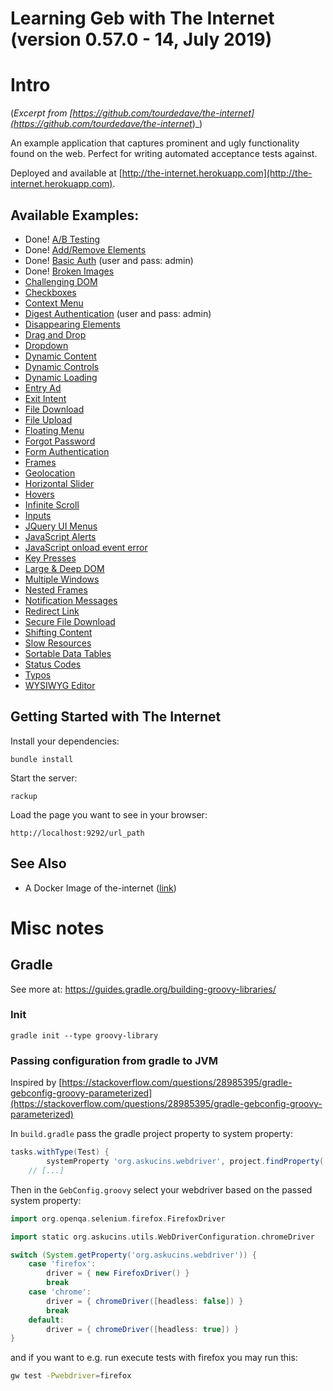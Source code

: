 Learning Geb with The Internet (version 0.57.0 - 14, July 2019)
=======

# Intro
(_Excerpt from [https://github.com/tourdedave/the-internet](https://github.com/tourdedave/the-internet_)_)

An example application that captures prominent and ugly functionality found on the web. Perfect for writing automated acceptance tests against.

Deployed and available at [http://the-internet.herokuapp.com](http://the-internet.herokuapp.com).

## Available Examples:

+ Done! [A/B Testing](http://the-internet.herokuapp.com/abtest)
+ Done! [Add/Remove Elements](http://the-internet.herokuapp.com/add_remove_elements/)
+ Done! [Basic Auth](http://the-internet.herokuapp.com/basic_auth) (user and pass: admin)
+ Done! [Broken Images](http://the-internet.herokuapp.com/broken_images)
+ [Challenging DOM](http://the-internet.herokuapp.com/challenging_dom)
+ [Checkboxes](http://the-internet.herokuapp.com/checkboxes)
+ [Context Menu](http://the-internet.herokuapp.com/context_menu)
+ [Digest Authentication](http://the-internet.herokuapp.com/digest_auth) (user and pass: admin)
+ [Disappearing Elements](http://the-internet.herokuapp.com/disappearing_elements)
+ [Drag and Drop](http://the-internet.herokuapp.com/drag_and_drop)
+ [Dropdown](http://the-internet.herokuapp.com/dropdown)
+ [Dynamic Content](http://the-internet.herokuapp.com/dynamic_content)
+ [Dynamic Controls](http://the-internet.herokuapp.com/dynamic_controls)
+ [Dynamic Loading](http://the-internet.herokuapp.com/dynamic_loading)
+ [Entry Ad](http://the-internet.herokuapp.com/entry_ad)
+ [Exit Intent](http://the-internet.herokuapp.com/exit_intent)
+ [File Download](http://the-internet.herokuapp.com/download)
+ [File Upload](http://the-internet.herokuapp.com/upload)
+ [Floating Menu](http://the-internet.herokuapp.com/floating_menu)
+ [Forgot Password](http://the-internet.herokuapp.com/forgot_password)
+ [Form Authentication](http://the-internet.herokuapp.com/login)
+ [Frames](http://the-internet.herokuapp.com/frames)
+ [Geolocation](http://the-internet.herokuapp.com/geolocation)
+ [Horizontal Slider](http://the-internet.herokuapp.com/horizontal_slider)
+ [Hovers](http://the-internet.herokuapp.com/hovers)
+ [Infinite Scroll](http://the-internet.herokuapp.com/infinite_scroll)
+ [Inputs](http://the-internet.herokuapp.com/inputs)
+ [JQuery UI Menus](http://the-internet.herokuapp.com/jqueryui/menu)
+ [JavaScript Alerts](http://the-internet.herokuapp.com/javascript_alerts)
+ [JavaScript onload event error](http://the-internet.herokuapp.com/javascript_error)
+ [Key Presses](http://the-internet.herokuapp.com/key_presses)
+ [Large & Deep DOM](http://the-internet.herokuapp.com/large)
+ [Multiple Windows](http://the-internet.herokuapp.com/windows)
+ [Nested Frames](http://the-internet.herokuapp.com/nested_frames)
+ [Notification Messages](http://the-internet.herokuapp.com/notification_message)
+ [Redirect Link](http://the-internet.herokuapp.com/redirector)
+ [Secure File Download](http://the-internet.herokuapp.com/download_secure)
+ [Shifting Content](http://the-internet.herokuapp.com/shifting_content)
+ [Slow Resources](http://the-internet.herokuapp.com/slow)
+ [Sortable Data Tables](http://the-internet.herokuapp.com/tables)
+ [Status Codes](http://the-internet.herokuapp.com/status_codes)
+ [Typos](http://the-internet.herokuapp.com/typos)
+ [WYSIWYG Editor](http://the-internet.herokuapp.com/tinymce)

## Getting Started with The Internet

Install your dependencies:

    bundle install

Start the server:

    rackup

Load the page you want to see in your browser:

    http://localhost:9292/url_path

## See Also

- A Docker Image of the-internet ([link](https://hub.docker.com/r/gprestes/the-internet/))

# Misc notes

## Gradle
See more at: https://guides.gradle.org/building-groovy-libraries/

### Init
```
gradle init --type groovy-library
```

### Passing configuration from gradle to JVM
Inspired by [https://stackoverflow.com/questions/28985395/gradle-gebconfig-groovy-parameterized](https://stackoverflow.com/questions/28985395/gradle-gebconfig-groovy-parameterized)

In ```build.gradle``` pass the gradle project property to system property:
```groovy
tasks.withType(Test) {
        systemProperty 'org.askucins.webdriver', project.findProperty('webdriver')
    // [...]
```

Then in the ```GebConfig.groovy``` select your webdriver based on the passed system property:
```groovy
import org.openqa.selenium.firefox.FirefoxDriver

import static org.askucins.utils.WebDriverConfiguration.chromeDriver

switch (System.getProperty('org.askucins.webdriver')) {
    case 'firefox':
        driver = { new FirefoxDriver() }
        break
    case 'chrome':
        driver = { chromeDriver([headless: false]) }
        break
    default:
        driver = { chromeDriver([headless: true]) }
}
```

and if you want to e.g. run execute tests with firefox you may run this:
```bash
gw test -Pwebdriver=firefox
```
